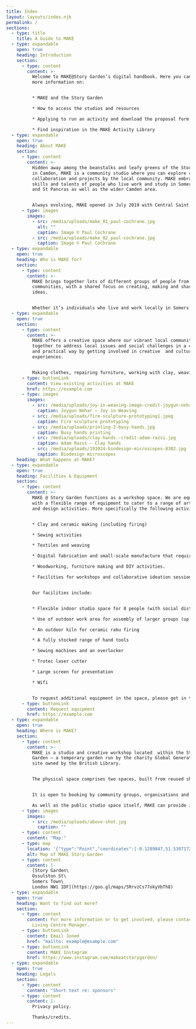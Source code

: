 ```yaml
---
title: Index
layout: layouts/index.njk
permalink: /
sections:
  - type: title
    title: A Guide to MAKE
  - type: expandable
    open: true
    heading: Introduction
    section:
      - type: content
        content: >-
          Welcome to MAKE@Story Garden’s digital handbook. Here you can find
          more information on:


          * MAKE and the Story Garden

          * How to access the studios and resources

          * Applying to run an activity and download the proposal form

          * Find inspiration in the MAKE Activity Library
  - type: expandable
    open: true
    heading: About MAKE
    section:
      - type: content
        content: >-
          Hidden away among the beanstalks and leafy greens of the Story Garden
          in Camden, MAKE is a community studio where you can explore creative
          collaboration and projects by the local community. MAKE embraces the
          skills and talents of people who live work and study in Somers Town
          and St Pancras as well as the wider Camden area.


          Always evolving, MAKE opened in July 2019 with Central Saint Martins (CSM) providing the expertise and know-how to launch this creative community space and turn the idea into a reality. Since spring 2021, MAKE is now run by the Somers Town Community Association and the St Pancras & Somers Town Living Centre.
      - type: images
        images:
          - src: /media/uploads/make_01_paul-cochrane.jpg
            alt: ""
            caption: Image © Paul Cochrane
          - src: /media/uploads/make_02_paul-cochrane.jpg
            caption: Image © Paul Cochrane
  - type: expandable
    open: true
    heading: Who is MAKE for?
    section:
      - type: content
        content: >-
          MAKE brings together lots of different groups of people from our local
          communities, with a shared focus on creating, making and sharing
          ideas.


          Whether it’s individuals who live and work locally in Somers Town and St Pancras, students and staff from our neighbours at CSM, or other local organisations, MAKE is a space where people from many different backgrounds can come together to create and learn from each other.
  - type: expandable
    open: true
    section:
      - type: content
        content: >-
          MAKE offers a creative space where our vibrant local community can get
          together to address local issues and social challenges in a creative
          and practical way by getting involved in creative  and cultural
          experiences.


          Making clothes, repairing furniture, working with clay, weaving textiles or running art activities about tackling the climate emergency… These are just a few of the projects and workshops that have run at MAKE.
      - type: buttonLink
        content: View existing activities at MAKE
        href: https://example.com
      - type: images
        images:
          - src: /media/uploads/joy-in-weaving-image-credit-joygun-nehar.jpg
            caption: Joygun Nehar – Joy in Weaving
          - src: /media/uploads/fire-sculpture-prototyping1.jpeg
            caption: Fire sculpture prototyping
          - src: /media/uploads/printing-2-busy-hands.jpg
            caption: Busy hands printing
          - src: /media/uploads/clay-hands.-credit-adam-razvi.jpg
            caption: Adam Razvi – Clay hands
          - src: /media/uploads/191024-biodesign-microscopes-8302.jpg
            caption: Biodesign microscopes
    heading: What happens at MAKE?
  - type: expandable
    open: true
    heading: Facilities & Equipment
    section:
      - type: content
        content: >-
          MAKE @ Story Garden functions as a workshop space. We are equipped
          with a flexible range of equipment to cater to a range of arts, crafts
          and design activities. More specifically the following activities:


          * Clay and ceramic making (including firing)

          * Sewing activities

          * Textiles and weaving

          * Digital fabrication and small-scale manufacture that requires a laser cutter

          * Woodworking, furniture making and DIY activities.

          * Facilities for workshops and collaborative ideation sessions, such as presentations.


          Our facilities include:


          * Flexible indoor studio space for 8 people (with social distancing in place, 15 people once all social distancing restrictions lift at a future date)

          * Use of outdoor work area for assembly of larger groups (up to 6 people with social distancing)

          * An outdoor kiln for ceramic raku firing

          * A fully stocked range of hand tools

          * Sewing machines and an overlocker

          * Trotec laser cutter

          * Large screen for presentation

          * Wifi


          To request additional equipment in the space, please get in touch and talk to us! We may have access to a wider range of equipment for projects through Central Saint Martins School of Art and Design.
      - type: buttonLink
        content: Request equipment
        href: https://example.com
  - type: expandable
    open: true
    heading: Where is MAKE?
    section:
      - type: content
        content: >-
          MAKE is a studio and creative workshop located  within the Story
          Garden – a temporary garden run by the charity Global Generation on a
          site owned by the British Library.


          The physical space comprises two spaces, built from reused shipping containers, offering specialist equipment.


          It is open to booking by community groups, organisations and residents within the area.

          As well as the public studio space itself, MAKE can provide inspiration for possible projects, including know-how gained from past experience, and practical support to make creative ideas come to life.
      - type: images
        images:
          - src: /media/uploads/above-shot.jpg
            caption: ""
      - type: content
        content: "Map:"
      - type: map
        location: '{"type":"Point","coordinates":[-0.1289847,51.5307172]}'
        alt: Map of MAKE Story Garden
      - type: content
        content: |-
          [Story Garden\
          Ossulston St\
          Somers Town\
          London NW1 1DF](https://goo.gl/maps/5RrvzCs77okyVbTh8)
  - type: expandable
    open: true
    heading: Want to find out more?
    section:
      - type: content
        content: For more information or to get involved, please contact Joned Khan,
          Living Centre Manager.
      - type: buttonLink
        content: Email Joned
        href: "mailto: example@example.com"
      - type: buttonLink
        content: MAKE Instagram
        href: https://www.instagram.com/makeatstorygarden/
  - type: expandable
    open: true
    heading: Legals
    section:
      - type: content
        content: "Short text re: sponsors"
      - type: content
        content: |-
          Privacy policy.

          Thanks/credits.
---
```

